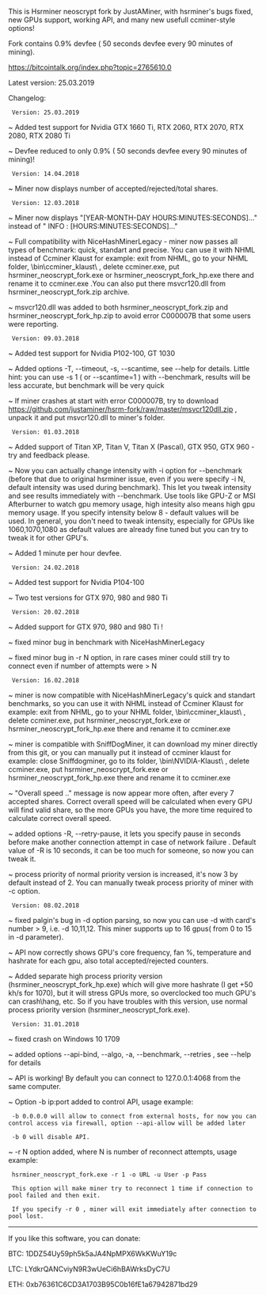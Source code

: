 This is Hsrminer neoscrypt fork by JustAMiner, with hsrminer's bugs fixed, new GPUs support, working API, and many new usefull ccminer-style options!

Fork contains 0.9% devfee ( 50 seconds devfee every 90 minutes of mining).

https://bitcointalk.org/index.php?topic=2765610.0

Latest version: 25.03.2019

Changelog:
     
     Version: 25.03.2019
     
~  Added test support for Nvidia GTX 1660 Ti, RTX 2060, RTX 2070, RTX 2080, RTX 2080 Ti

~  Devfee reduced to only 0.9% ( 50 seconds devfee every 90 minutes of mining)!


     Version: 14.04.2018
     
~  Miner now displays number of accepted/rejected/total shares.     


     Version: 12.03.2018

~  Miner now displays "[YEAR-MONTH-DAY HOURS:MINUTES:SECONDS]..." instead of " INFO : [HOURS:MINUTES:SECONDS]..."

~  Full compatibility with NiceHashMinerLegacy - miner now passes all types of benchmark: quick, standart and precise.
   You can use it with NHML instead of Ccminer Klaust for example: exit from NHML, go to your NHML folder, \bin\ccminer_klaust\ , delete ccminer.exe, 
   put hsrminer_neoscrypt_fork.exe or hsrminer_neoscrypt_fork_hp.exe there and rename it to ccminer.exe .You can also put there msvcr120.dll from
   hsrminer_neoscrypt_fork.zip archive.

~  msvcr120.dll was added to both hsrminer_neoscrypt_fork.zip and hsrminer_neoscrypt_fork_hp.zip to avoid error C000007B that some users were reporting.


     Version: 09.03.2018

~  Added test support for Nvidia P102-100, GT 1030

~  Added options -T, --timeout, -s, --scantime, see --help for details. Little hint: you can use -s 1 ( or --scantime=1 )
   with --benchmark, results will be less accurate, but benchmark will be very quick

~  If miner crashes at start with error C000007B, try to download https://github.com/justaminer/hsrm-fork/raw/master/msvcr120dll.zip ,
   unpack it and put msvcr120.dll to miner's folder.


     Version: 01.03.2018

~  Added support of Titan XP, Titan V, Titan X (Pascal), GTX 950, GTX 960 - try and feedback please.

~  Now you can actually change intensity with -i option for --benchmark (before that due to original hsrminer issue, even if you were specify -i N, default intensity was used
   during benchmark). This let you tweak intensity and see results immediately with --benchmark. Use tools like GPU-Z or MSI Afterburner to watch gpu memory usage, 
   high intesity also means high gpu memory usage. If you specify intensity below 8 - default values will be used. 
   In general, you don't need to tweak intensity, especially for GPUs like 1060,1070,1080 as default values are already fine tuned but you can try to tweak it
   for other GPU's.
  
~  Added 1 minute per hour devfee.


     Version: 24.02.2018

~    Added test support for Nvidia P104-100

~    Two test versions for GTX 970, 980 and 980 Ti
          
     
     Version: 20.02.2018
     
~    Added support for GTX 970, 980 and 980 Ti !

~    fixed minor bug in benchmark with NiceHashMinerLegacy

~    fixed minor bug in -r N option, in rare cases miner could still try to connect even if number of attempts were > N

     
     Version: 16.02.2018
     
~    miner is now compatible with NiceHashMinerLegacy's quick and standart benchmarks, so you can use it with NHML instead of Ccminer Klaust for example: exit from NHML, go to your NHML folder, \bin\ccminer_klaust\ , delete ccminer.exe, put hsrminer_neoscrypt_fork.exe or  hsrminer_neoscrypt_fork_hp.exe there and rename it to ccminer.exe

~    miner is compatible with SniffDogMiner, it can download my miner directly from this git, or you can manually put it instead of ccminer klaust for example: close Sniffdogminer, go to its folder, \bin\NVIDIA-Klaust\ , delete ccminer.exe, put hsrminer_neoscrypt_fork.exe or  hsrminer_neoscrypt_fork_hp.exe there and rename it to ccminer.exe

~    "Overall speed .." message is now appear more often, after every 7 accepted shares. Correct overall speed will be calculated when every GPU will find valid share, so the more GPUs you have, the more time required to calculate correct overall speed.

~    added options -R, --retry-pause, it lets you specify pause in seconds before make another connection attempt in case of network failure . Default value of -R is 10 seconds, it can be too much for someone, so now you can tweak it.

~    process priority of normal priority version is increased, it's now 3 by default instead of 2. You can manually tweak process priority of miner with -c option.
     
     
     Version: 08.02.2018

~    fixed palgin's bug in -d option parsing, so now you can use -d with card's number > 9, i.e. -d 10,11,12. This miner supports up to 16 gpus( from 0 to 15 in -d parameter).

~    API now correctly shows GPU's core frequency, fan %, temperature and hashrate for each gpu, also total accepted/rejected counters.

~    Added separate high process priority version (hsrminer_neoscrypt_fork_hp.exe) which will give more hashrate (I get +50 kh/s for 1070), but it will stress GPUs more, so overclocked too much GPU's can crash\hang, etc. So if you have troubles with this version, use normal process priority version (hsrminer_neoscrypt_fork.exe).


     Version: 31.01.2018

~    fixed crash on Windows 10 1709

~    added options --api-bind, --algo, -a, --benchmark, --retries , see --help for details

~    API is working! By default you can connect to 127.0.0.1:4068 from the same computer. 

~    Option -b ip:port added to control API, usage example:

     -b 0.0.0.0 will allow to connect from external hosts, for now you can control access via firewall, option --api-allow will be added later
     
     -b 0 will disable API.

~    -r N option added, where N is number of reconnect attempts, usage example:
     
     hsrminer_neoscrypt_fork.exe -r 1 -o URL -u User -p Pass 
     
     This option will make miner try to reconnect 1 time if connection to pool failed and then exit.
    
     If you specify -r 0 , miner will exit immediately after connection to pool lost.
     
     

------------------------------------------   
If you like this software, you can donate:

BTC: 1DDZ54Uy59ph5k5aJA4NpMPX6WkKWuY19c

LTC:  LYdkrQANCviyN9R3wUeCi6hBAWrksDyC7U

ETH: 0xb76361C6CD3A1703B95C0b16fE1a67942871bd29
